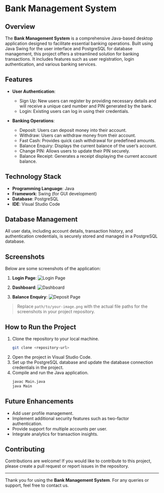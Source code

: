# Bank Management System

## Overview
The **Bank Management System** is a comprehensive Java-based desktop application designed to facilitate essential banking operations. Built using Java Swing for the user interface and PostgreSQL for database management, this project offers a streamlined solution for banking transactions. It includes features such as user registration, login authentication, and various banking services.

## Features
- **User Authentication**:
  - Sign Up: New users can register by providing necessary details and will receive a unique card number and PIN generated by the bank.
  - Login: Existing users can log in using their credentials.

- **Banking Operations**:
  - Deposit: Users can deposit money into their account.
  - Withdraw: Users can withdraw money from their account.
  - Fast Cash: Provides quick cash withdrawal for predefined amounts.
  - Balance Enquiry: Displays the current balance of the user’s account.
  - Change PIN: Allows users to update their PIN securely.
  - Balance Receipt: Generates a receipt displaying the current account balance.

## Technology Stack
- **Programming Language**: Java
- **Framework**: Swing (for GUI development)
- **Database**: PostgreSQL
- **IDE**: Visual Studio Code

## Database Management
All user data, including account details, transaction history, and authentication credentials, is securely stored and managed in a PostgreSQL database.

## Screenshots
Below are some screenshots of the application:

1. **Login Page**:
   ![Login Page](path/to/login-screenshot.png)

2. **Dashboard**:
   ![Dashboard](path/to/dashboard-screenshot.png)

3. **Balance Enquiry**:
   ![Deposit Page](path/to/deposit-screenshot.png)

> Replace `path/to/your-image.png` with the actual file paths for the screenshots in your project repository.

## How to Run the Project
1. Clone the repository to your local machine.
   ```bash
   git clone <repository-url>
   ```
2. Open the project in Visual Studio Code.
3. Set up the PostgreSQL database and update the database connection credentials in the project.
4. Compile and run the Java application.
   ```bash
   javac Main.java
   java Main
   ```

## Future Enhancements
- Add user profile management.
- Implement additional security features such as two-factor authentication.
- Provide support for multiple accounts per user.
- Integrate analytics for transaction insights.

## Contributing
Contributions are welcome! If you would like to contribute to this project, please create a pull request or report issues in the repository.

---

Thank you for using the **Bank Management System**. For any queries or support, feel free to contact us.


